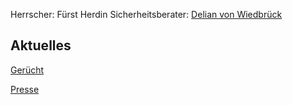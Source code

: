 Herrscher: Fürst Herdin
Sicherheitsberater: [Delian von Wiedbrück](Personen.md#Delian%20von%20Wiedbrück)

## Aktuelles

[Gerücht](Pforte%20des%20Grauens/Gerüchte%20und%20Nachrichten.md#rumor_maraskan)

[Presse](Pforte%20des%20Grauens/Gerüchte%20und%20Nachrichten.md#news_maraskan)